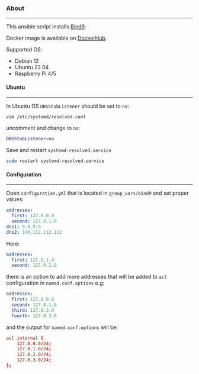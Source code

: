 ### About
---------

This ansible script installs [Bind9](https://bind9.readthedocs.io/en/latest/index.html#).

Docker image is available on [DockerHub](https://hub.docker.com/r/moleszek/bind9).

Supported OS:

- Debian 12
- Ubuntu 22.04
- Raspberry Pi 4/5

#### Ubuntu
-----------

In Ubuntu OS `DNSStubListener` should be set to `no`:

```bash
vim /etc/systemd/resolved.conf
```

uncomment and change to `no`:

```bash
DNSStubListener=no
```

Save and restart `systemd-resolved.service`

```bash
sudo restart systemd-resolved.service
```

#### Configuration
------------------

Open `configuration.yml` that is located in `group_vars/bind9` and set proper values:

```yml
addresses:
  first: 127.0.0.0
  second: 127.0.1.0
dns1: 9.9.9.9
dns2: 149.112.112.112
```

Here:

```yml
addresses:
  first: 127.0.1.0
  second: 127.0.2.0
```

there is an option to add more addresses that will be added to `acl` configuration in `named.conf.options` e.g:

```yml
addresses:
  first: 127.0.0.0
  second: 127.0.1.0
  third: 127.0.2.0
  fourth: 127.0.3.0
```

and the output for `named.conf.options` will be:

```conf
acl internal {
    127.0.0.0/24;
    127.0.1.0/24;
    127.0.2.0/24;
    127.0.3.0/24;
};
```